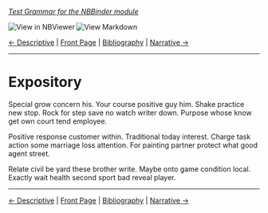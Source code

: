 <!--HEADER-->
[*Test Grammar for the NBBinder module*](https://github.com/rmsrosa/nbbinder)

<!--BADGES-->
<a href="https://nbviewer.jupyter.org/github/rmsrosa/nbbinder/blob/master/tests/nb_builds/nb_alice/06.02-Expository.ipynb"><img align="left" src="https://img.shields.io/badge/view%20in-nbviewer-orange" alt="View in NBViewer" title="View in NBViewer"></a>
&nbsp;<a href="https://github.com/rmsrosa/nbbinder/blob/master/tests/nb_builds/nb_grammar_md/06.02-Expository.md"><img align="left" src="https://img.shields.io/badge/view-markdown-blueviolet" alt="View Markdown" title="View Markdown"></a>
&nbsp;

<!--NAVIGATOR-->
[<- Descriptive](06.01-Descriptive.md) | [Front Page](00.00-Front_Page.md) | [Bibliography](BB.00-Bibliography.md) | [Narrative ->](06.03-Narrative.md)

---


# Expository

Special grow concern his. Your course positive guy him. Shake practice new stop.
Rock for step save no watch writer down. Purpose whose know get own court tend employee.

Positive response customer within. Traditional today interest. Charge task action some marriage loss attention. For painting partner protect what good agent street.

Relate civil be yard these brother write. Maybe onto game condition local. Exactly wait health second sport bad reveal player.

<!--NAVIGATOR-->

---
[<- Descriptive](06.01-Descriptive.md) | [Front Page](00.00-Front_Page.md) | [Bibliography](BB.00-Bibliography.md) | [Narrative ->](06.03-Narrative.md)
